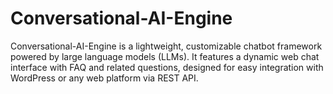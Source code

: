 # Conversational-AI-Engine
Conversational-AI-Engine is a lightweight, customizable chatbot framework powered by large language models (LLMs). It features a dynamic web chat interface with FAQ and related questions, designed for easy integration with WordPress or any web platform via REST API.
